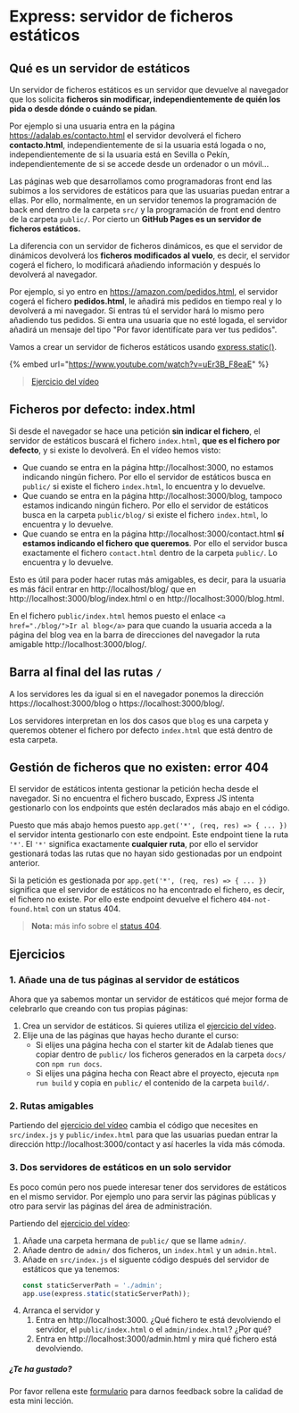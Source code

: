 # Express: servidor de ficheros estáticos

## Qué es un servidor de estáticos

Un servidor de ficheros estáticos es un servidor que devuelve al navegador que los solicita **ficheros sin modificar, independientemente de quién los pida o desde dónde o cuándo se pidan**.

Por ejemplo si una usuaria entra en la página https://adalab.es/contacto.html el servidor devolverá el fichero **contacto.html**, independientemente de si la usuaria está logada o no, independientemente de si la usuaria está en Sevilla o Pekín, independientemente de si se accede desde un ordenador o un móvil...

Las páginas web que desarrollamos como programadoras front end las subimos a los servidores de estáticos para que las usuarias puedan entrar a ellas. Por ello, normalmente, en un servidor tenemos la programación de back end dentro de la carpeta `src/` y la programación de front end dentro de la carpeta `public/`. Por cierto un **GitHub Pages es un servidor de ficheros estáticos.**

La diferencia con un servidor de ficheros dinámicos, es que el servidor de dinámicos devolverá los **ficheros modificados al vuelo**, es decir, el servidor cogerá el fichero, lo modificará añadiendo información y después lo devolverá al navegador.

Por ejemplo, si yo entro en https://amazon.com/pedidos.html, el servidor cogerá el fichero **pedidos.html**, le añadirá mis pedidos en tiempo real y lo devolverá a mi navegador. Si entras tú el servidor hará lo mismo pero añadiendo tus pedidos. Si entra una usuaria que no esté logada, el servidor añadirá un mensaje del tipo "Por favor identifícate para ver tus pedidos".

Vamos a crear un servidor de ficheros estáticos usando [express.static()](http://expressjs.com/en/4x/api.html#express.static).

{% embed url="https://www.youtube.com/watch?v=uEr3B_F8eaE" %}

> [Ejercicio del vídeo](https://github.com/Adalab/ejercicios-de-los-materiales/tree/main/promo-l/4-3-express-static-server)

## Ficheros por defecto: index.html

Si desde el navegador se hace una petición **sin indicar el fichero**, el servidor de estáticos buscará el fichero `index.html`, **que es el fichero por defecto**, y si existe lo devolverá. En el vídeo hemos visto:

- Que cuando se entra en la página http://localhost:3000, no estamos indicando ningún fichero. Por ello el servidor de estáticos busca en `public/` si existe el fichero `index.html`, lo encuentra y lo devuelve.
- Que cuando se entra en la página http://localhost:3000/blog, tampoco estamos indicando ningún fichero. Por ello el servidor de estáticos busca en la carpeta `public/blog/` si existe el fichero `index.html`, lo encuentra y lo devuelve.
- Que cuando se entra en la página http://localhost:3000/contact.html **sí estamos indicando el fichero que queremos**. Por ello el servidor busca exactamente el fichero `contact.html` dentro de la carpeta `public/`. Lo encuentra y lo devuelve.

Esto es útil para poder hacer rutas más amigables, es decir, para la usuaria es más fácil entrar en http://localhost/blog/ que en http://localhost:3000/blog/index.html o en http://localhost:3000/blog.html.

En el fichero `public/index.html` hemos puesto el enlace `<a href="./blog/">Ir al blog</a>` para que cuando la usuaria acceda a la página del blog vea en la barra de direcciones del navegador la ruta amigable http://localhost:3000/blog/.

## Barra al final del las rutas `/`

A los servidores les da igual si en el navegador ponemos la dirección https://localhost:3000/blog o https://localhost:3000/blog/.

Los servidores interpretan en los dos casos que `blog` es una carpeta y queremos obtener el fichero por defecto `index.html` que está dentro de esta carpeta.

## Gestión de ficheros que no existen: error 404

El servidor de estáticos intenta gestionar la petición hecha desde el navegador. Si no encuentra el fichero buscado, Express JS intenta gestionarlo con los endpoints que estén declarados más abajo en el código.

Puesto que más abajo hemos puesto `app.get('*', (req, res) => { ... })` el servidor intenta gestionarlo con este endpoint. Este endpoint tiene la ruta `'*'`. El `'*'` significa exactamente **cualquier ruta**, por ello el servidor gestionará todas las rutas que no hayan sido gestionadas por un endpoint anterior.

Si la petición es gestionada por `app.get('*', (req, res) => { ... })` significa que el servidor de estáticos no ha encontrado el fichero, es decir, el fichero no existe. Por ello este endpoint devuelve el fichero `404-not-found.html` con un status 404.

> **Nota:** más info sobre el [status 404](https://developer.mozilla.org/es/docs/Web/HTTP/Status/404).

## Ejercicios

### 1. Añade una de tus páginas al servidor de estáticos

Ahora que ya sabemos montar un servidor de estáticos qué mejor forma de celebrarlo que creando con tus propias páginas:

1. Crea un servidor de estáticos. Si quieres utiliza el [ejercicio del vídeo](https://github.com/Adalab/ejercicios-de-los-materiales/tree/main/promo-l/4-3-express-static-server).
1. Elije una de las páginas que hayas hecho durante el curso:
   - Si elijes una página hecha con el starter kit de Adalab tienes que copiar dentro de `public/` los ficheros generados en la carpeta `docs/` con `npm run docs`.
   - Si elijes una página hecha con React abre el proyecto, ejecuta `npm run build` y copia en `public/` el contenido de la carpeta `build/`.

### 2. Rutas amigables

Partiendo del [ejercicio del vídeo](https://github.com/Adalab/ejercicios-de-los-materiales/tree/main/promo-l/4-3-express-static-server) cambia el código que necesites en `src/index.js` y `public/index.html` para que las usuarias puedan entrar la dirección http://localhost:3000/contact y así hacerles la vida más cómoda.

### 3. Dos servidores de estáticos en un solo servidor

Es poco común pero nos puede interesar tener dos servidores de estáticos en el mismo servidor. Por ejemplo uno para servir las páginas públicas y otro para servir las páginas del área de administración.

Partiendo del [ejercicio del vídeo](https://github.com/Adalab/ejercicios-de-los-materiales/tree/main/promo-l/4-3-express-static-server):

1. Añade una carpeta hermana de `public/` que se llame `admin/`.
1. Añade dentro de `admin/` dos ficheros, un `index.html` y un `admin.html`.
1. Añade en `src/index.js` el siguente código después del servidor de estáticos que ya tenemos:
   ```js
   const staticServerPath = './admin';
   app.use(express.static(staticServerPath));
   ```
1. Arranca el servidor y
   1. Entra en http://localhost:3000. ¿Qué fichero te está devolviendo el servidor, el `public/index.html` o el `admin/index.html`? ¿Por qué?
   1. Entra en http://localhost:3000/admin.html y mira qué fichero está devolviendo.

##### ¿Te ha gustado?

Por favor rellena este [formulario](https://adalab.typeform.com/to/Rc0bft9x) para darnos feedback sobre la calidad de esta mini lección.